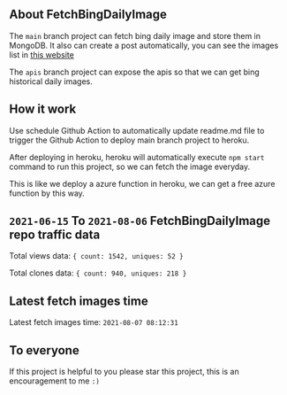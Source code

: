 ## About FetchBingDailyImage

The `main` branch project can fetch bing daily image and store them in MongoDB.
It also can create a post automatically, you can see the images list in [this website](https://oursalbum.netlify.app)

The `apis` branch project can expose the apis so that we can get bing historical daily images.

## How it work

Use schedule Github Action to automatically update readme.md file to trigger the Github Action to deploy main branch project to heroku.

After deploying in heroku, heroku will automatically execute `npm start` command to run this project, so we can fetch the image everyday.

This is like we deploy a azure function in heroku, we can get a free azure function by this way.

## `2021-06-15` To `2021-08-06` FetchBingDailyImage repo traffic data

Total views data: `{ count: 1542, uniques: 52 }`

Total clones data: `{ count: 940, uniques: 218 }`

## Latest fetch images time

Latest fetch images time: `2021-08-07 08:12:31`

## To everyone

If this project is helpful to you please star this project, this is an encouragement to me `:)`



